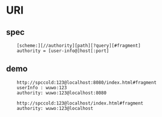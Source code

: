 # URI
## spec		

		[scheme:][//authority][path][?query][#fragment]
		authority = [user-info@]host[:port]
		
## demo

		http://spccold:123@localhost:8080/index.html#fragment
		userInfo : wuwo:123
		authority: wuwo:123@localhost:8080
		
		http://spccold:123@localhost/index.html#fragment
		authority: wuwo:123@localhost